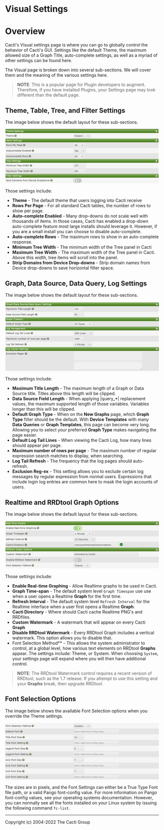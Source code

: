# Visual Settings

# Overview

Cacti's Visual settings page is where you can go to globally control
the behavior of Cacti's GUI.  Settings like the default Theme, the
maximum allowed size of a Graph Title, auto-complete settings, as well
as a myriad of other settings can be found here.

The Visual page is broken down into several sub-sections.  We will
cover them and the meaning of the various settings here.

> **NOTE**: This is a popular page for Plugin developers to augment.
> Therefore, if you have installed Plugins, your Settings page may
> look different than the default page.

## Theme, Table, Tree, and Filter Settings

The image below shows the default layout for these sub-sections.

![Settings Visual Theme, Table, Tree and Filter](images/settings-visual-1.png)

Those settings include:

- **Theme** - The default theme that users logging into Cacti receive
- **Rows Per Page** - For all standard Cacti tables, the number of rows to
  show per page.
- **Auto-complete Enabled** - Many drop-downs do not scale well with thousands
  of items.  In those cases, Cacti has enabled a drop-down auto-complete feature
  most large installs should leverage it.  However, if you are a small install
  you can choose to disable auto-complete.
- **Auto-complete Rows** - The maximum rows to show in an auto-complete response.
- **Minimum Tree Width** - The minimum width of the Tree panel in Cacti
- **Maximum Tree Width** - The maximum width of the Tree panel in Cacti.  Above
  this width, tree items will scroll into the panel.
- **Strip Domains from Device Drop-downs** - Strip domain names from Device
  drop-downs to save horizontal filter space.

## Graph, Data Source, Data Query, Log Settings

The image below shows the default layout for these sub-sections.

![Graph, Data Source, Data Query, Log Settings](images/settings-visual-2.png)

Those settings include:

- **Maximum Title Length** - The maximum length of a Graph or Data Source title.
  Titles above this length will be clipped.
- **Data Source Field Length** - When applying |query_*| replacement values, the
  maximum supported length of those variables.  Variables longer than this will
  be clipped.
- **Default Graph Type** - When on the **New Graphs** page, which **Graph Type**
  filter should be the default.  With **Device Templates** with many
  **Data Queries** or **Graph Templates**, this page can become very long.
  Allowing you to select your preferred **Graph Type** makes navigating the
  page easier.
- **Default Log Tail Lines** - When viewing the Cacti Log, how many lines should
  appear per page.
- **Maximum number of rows per page** - The maximum number of regular expression
  search matches to display, when searching.
- **Log Tail Refresh** - The frequency that the log pages should auto-refresh.
- **Exclusion Reg-ex** - This setting allows you to exclude certain log messages
  by regular expression from normal users.  Expressions that include login
  log entries are common here to mask the login accounts of users.

## Realtime and RRDtool Graph Options

The image below shows the default layout for these sub-sections.

![Realtime and RRDtool Graph Options](images/settings-visual-3.png)

Those settings include:

- **Enable Real-time Graphing** - Allow Realtime graphs to be used in Cacti.
- **Graph Time-span** - The default system level `Graph Timespan` use use
  when a user opens a Realtime **Graph** for the first time.
- **Refresh Interval** - The default system level `Refresh Interval` for
  the Realtime interface when a user first opens a Realtime **Graph**.
- **Cacti Directory** - Where should Cacti cache Realtime PNG's and
  RRDfiles.
- **Custom Watermark** - A watermark that will appear on every Cacti
  **Graph**
- **Disable RRDtool Watermark** - Every RRDtool Graph includes a vertical
  watermark.  This option allows you to disable that.
- Font Selection Method** - This allows the system administrator to
  control, at a global level, how various text elements on RRDtool
  **Graphs** appear.  The settings include: Theme, or System.  When
  choosing `System`, your settings page will expand where you will
  then have additional control.

> **NOTE**: The RRDtool Watermark control requires a recent version of
> RRDtool, such as the 1.7 release.  If you attempt to use this setting
> and your **Graphs** break, then upgrade RRDtool.

## Font Selection Options

The image below shows the available Font Selection options when you
override the Theme settings.

![Font Selection Options](images/settings-visual-4.png)

The sizes are in pixels, and the Font Settings can either be a
True Type Font file path, or a valid Pango font-config value.
For more information on Pango font-config values, see your
operating systems documentation.  However, you can normally
see all the fonts installed on your Linux system by issuing
the following command `fc-list`.


---
<copy>Copyright (c) 2004-2022 The Cacti Group</copy>
